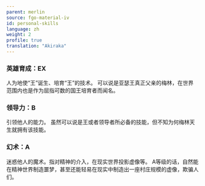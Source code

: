 ```yaml
---
parent: merlin
source: fgo-material-iv
id: personal-skills
language: zh
weight: 2
profile: true
translation: "Akiraka"
---
```


### 英雄育成：EX

人为地使“王”诞生、培育“王”的技术。
可以说是亚瑟王真正父亲的梅林，在世界范围内也是作为屈指可数的国王培育者而闻名。

### 领导力：B

引领他人的能力。
虽然可以说是王或者领导者所必备的技能，但不知为何梅林天生就拥有该技能。

### 幻术：A

迷惑他人的魔术。指对精神的介入，在现实世界投影虚像等。
A等级的话，自然能在精神世界制造噩梦，甚至还能轻易在现实中制造出一座村庄规模的虚像，欺骗人们。
